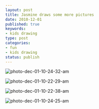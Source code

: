 ```yaml
--- 
layout: post
title: Jasmine draws some more pictures
date: 2010-12-01
published: true
keywords: 
- kids drawing
type: post
categories: 
- fun
- kids drawing
status: publish
---
```


![photo-dec-01-10-24-32-am](http://media.eick.us/2010/12/Photo-Dec-01-10-24-32-AM.jpg)

![photo-dec-01-10-22-29-am](http://media.eick.us/2010/12/Photo-Dec-01-10-22-29-AM.jpg)

![photo-dec-01-10-22-38-am](http://media.eick.us/2010/12/Photo-Dec-01-10-22-38-AM.jpg)

![photo-dec-01-10-24-25-am](http://media.eick.us/2010/12/Photo-Dec-01-10-24-25-AM.jpg)
